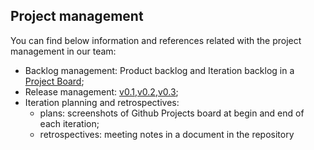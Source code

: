 ## Project management

You can find below information and references related with the project management in our team: 


* Backlog management: Product backlog and Iteration backlog in a [Project Board](https://github.com/LEIC-ES-2021-22/2LEIC07T3/projects/1);
* Release management: [v0.1](https://github.com/LEIC-ES-2021-22/2LEIC07T3/releases/tag/v0.1),[v0.2](https://github.com/LEIC-ES-2021-22/2LEIC07T3/releases/tag/v0.2),[v0.3](https://github.com/LEIC-ES-2021-22/2LEIC07T3/releases/tag/v0.3);
* Iteration planning and retrospectives: 
  * plans: screenshots of Github Projects board at begin and end of each iteration;
  * retrospectives: meeting notes in a document in the repository
